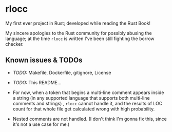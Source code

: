 # rlocc

My first ever project in Rust; developed while reading the Rust Book!

My sincere apologies to the Rust community for possibly abusing the language; at the time `rlocc` is written I've been still fighting the borrow checker.



## Known issues & TODOs

- *TODO:* Makefile, Dockerfile, gitignore, License

- *TODO:* This README...

- For now, when a token that begins a multi-line comment appears inside a string (in any supported language that supports both multi-line comments and strings) , `rlocc` cannot handle it, and the results of LOC count for that whole file get calculated wrong with high probability.

- Nested comments are not handled. (I don't think I'm gonna fix this, since it's not a use case for me.)
